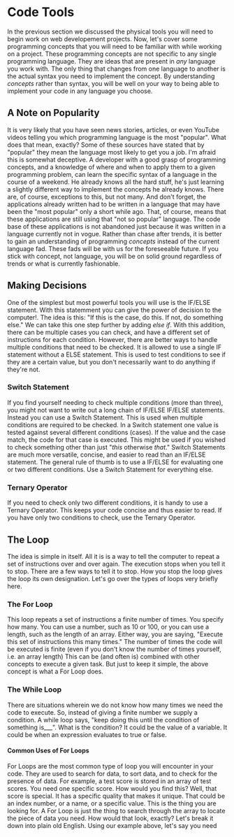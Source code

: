 # Code Tools

In the previous section we discussed the physical tools you will need to begin work on web developement projects.
Now, let's cover some programming concepts that you will need to be familiar with while working on a project.
These programming concepts are not specific to any single programming language.
They are ideas that are present in *any* language you work with.
The only thing that changes from one language to another is the actual syntax you need to implement the concept.
By understanding *concepts* rather than syntax, you will be well on your way to being able to implement your code
in any language you choose.

## A Note on Popularity

It is very likely that you have seen news stories, articles,
or even YouTube videos telling you which programming language is the most "popular".  What does that mean, exactly?
Some of these sources have stated that by "popular" they mean the language most likely to get you a job.
I'm afraid this is somewhat deceptive. A developer with a good grasp of programming concepts, and a knowledge of where and
when to apply them to a given programming problem, can learn the specific syntax of a language in the course of a weekend.
He already knows all the hard stuff, he's just learning a slightly different way to implement the concepts he already knows.
There are, of course, exceptions to this, but not many.
And don't forget, the applications already written
had to be written in a language that may have been the "most popular" only
a short while ago. That, of course, means that these applications are still using that "not so popular" language.
The code base of these applications
is not abandoned just because it was written in a language currently not in vogue. Rather than chase after trends,
it is better to gain an understanding of programming *concepts* instead of the current language fad.
These fads will be with us for the foreseeable future.
If you stick with concept, not language, you will be on solid ground regardless of trends or what is currently fashionable.

## Making Decisions

One of the simplest but most powerful tools you will use is the IF/ELSE statement.
With this statemment you can give the power of decision to the computer!. The idea is this:
"If this is the case, do this. If not, do something else." We can take this one step further by adding *else if*.
With this addition, there can be multiple cases you can check, and have a different set of instructions for each condition.
However, there are better ways to handle multiple conditions that need to be checked.
It is allowed to use a single IF statement without a ELSE statement. This is used to test
conditions to see if they are a certain value, but you don't necessarily want to do anything if they're not.

### Switch Statement

If you find yourself needing to check
multiple conditions (more than three), you might not want to write out a long chain of
IF/ELSE IF/ELSE statements.
Instead you can use a Switch Statement. This is used when multiple conditions are required to be checked.
In a Switch statement one value is tested against several different conditions (cases). If the value and the case match,
the code for that case is executed.
This might be used if you wished to check something other than just "*this* otherwise *that*."
Switch Statements are much more versatile, concise, and easier to read than an IF/ELSE statement.
The general rule of thumb is to use a IF/ELSE for evaluating one or two different conditions.
Use a Switch Statement for everything else.

### Ternary Operator

If you need to check only two different conditions, it is handy to use a Ternary Operator.
This keeps your code concise and thus easier to read.
If you have only two conditions to check, use the Ternary Operator.

## The Loop

The idea is simple in itself. All it is is a way to tell the
computer to repeat a set of instructions over and over again.
The execution stops when you tell it to stop. There are a few ways to tell it to stop.
How you stop the loop gives the loop its own designation. Let's go over the types of loops very briefly here.

### The For Loop

This loop repeats a set of instructions a finite number of times. You specify how many. You can use a number,
such as 10 or 100, or you can use a length,
such as the length of an array.
Either way, you are saying, "Execute this set of instructions this many times."
The number of times the code will be executed is finite
(even if you don't know the number of times yourself, i.e. an array length)
This can be (and often is) combined with other concepts to execute a given task.
But just to keep it simple, the above concept is what a For Loop does.

### The While Loop

There are situations wherein we do not know how many times we need the code to execute.
So, instead of giving a finite number we supply a condition.
A while loop says, "keep doing this until the condition of something is___".
What is the condition? It could be the value of a variable. It could be when an expression evaluates to true or false.

#### Common Uses of For Loops

For Loops are the most common type of loop you will encounter in your code. They are used to search for data, to sort data,
and to check for the presence of data.
For example, a test score is stored in an array of test scores.
You need one specific score. How would you find this?
Well, that score is special.
It has a specific quality that makes it unique.
That could be an index number, or a name, or a specific value.
This is the thing you are looking for. A For Loop is just the
thing to search through the array to locate the piece of data you need. How would that look, exactly?
Let's break it down into plain old English. Using our example above, let's say you need
